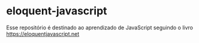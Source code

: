 # eloquent-javascript
Esse repositório é destinado ao aprendizado de JavaScript seguindo o livro https://eloquentjavascript.net
